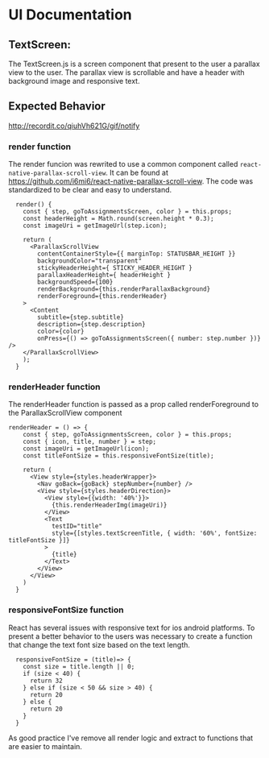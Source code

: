 # UI Documentation

## TextScreen:
The TextScreen.js is a screen component that present to the user a parallax view to the user. The parallax view is scrollable and have a header with background image and responsive text.

## Expected Behavior
http://recordit.co/qiuhVh621G/gif/notify


### render function
The render funcion was rewrited to use a common component called `react-native-parallax-scroll-view`. It can be found at https://github.com/i6mi6/react-native-parallax-scroll-view.
The code was standardized to be clear and easy to understand.

```
  render() {
    const { step, goToAssignmentsScreen, color } = this.props;
    const headerHeight = Math.round(screen.height * 0.3);
    const imageUri = getImageUrl(step.icon);

    return (
      <ParallaxScrollView
        contentContainerStyle={{ marginTop: STATUSBAR_HEIGHT }}
        backgroundColor="transparent"
        stickyHeaderHeight={ STICKY_HEADER_HEIGHT }
        parallaxHeaderHeight={ headerHeight }
        backgroundSpeed={100}
        renderBackground={this.renderParallaxBackground}
        renderForeground={this.renderHeader}
    >
      <Content
        subtitle={step.subtitle}
        description={step.description}
        color={color}
        onPress={() => goToAssignmentsScreen({ number: step.number })} />
    </ParallaxScrollView>    
    );
  }
```

### renderHeader function
The renderHeader function is passed as a prop called renderForeground to the ParallaxScrollView component

```
renderHeader = () => {
    const { step, goToAssignmentsScreen, color } = this.props;
    const { icon, title, number } = step;
    const imageUri = getImageUrl(icon);
    const titleFontSize = this.responsiveFontSize(title);
    
    return (
      <View style={styles.headerWrapper}>
        <Nav goBack={goBack} stepNumber={number} />
        <View style={styles.headerDirection}>
          <View style={{width: '40%'}}>
            {this.renderHeaderImg(imageUri)}
          </View>
          <Text
            testID="title"
            style={[styles.textScreenTitle, { width: '60%', fontSize: titleFontSize }]}
          >
            {title} 
          </Text>
        </View> 
      </View>
    )
  }
```

### responsiveFontSize function
React has several issues with responsive text for ios android platforms. To present a better behavior to the users was necessary to create a function that change the text font size based on the text length.

```
  responsiveFontSize = (title)=> {
    const size = title.length || 0;
    if (size < 40) {
      return 32
    } else if (size < 50 && size > 40) {
      return 20
    } else {
      return 20
    }
  }
```
As good practice I've remove all render logic and extract to functions that are easier to maintain.